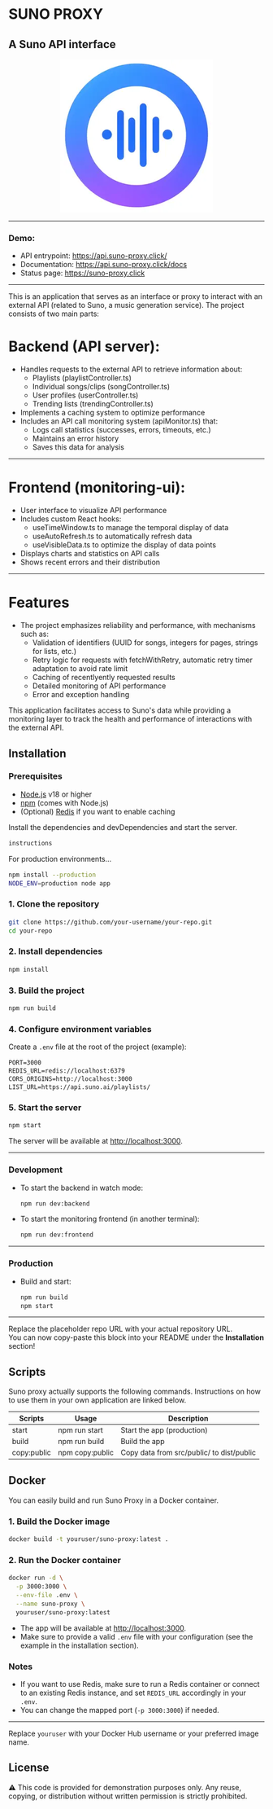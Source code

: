 # SUNO PROXY
## A Suno API interface
<p align="center">
  <img src="./public/suno_proxy.webp" alt="Suno proxy" />
</p>

---
### Demo:
- API entrypoint: https://api.suno-proxy.click/
- Documentation: https://api.suno-proxy.click/docs
- Status page: https://suno-proxy.click
---
This is an application that serves as an interface or proxy to interact with an external API (related to Suno, a music generation service). The project consists of two main parts:
# Backend (API server):
* Handles requests to the external API to retrieve information about:
    - Playlists (playlistController.ts)
    - Individual songs/clips (songController.ts)
    - User profiles (userController.ts)
    - Trending lists (trendingController.ts)
* Implements a caching system to optimize performance
* Includes an API call monitoring system (apiMonitor.ts) that:
    - Logs call statistics (successes, errors, timeouts, etc.)
    - Maintains an error history
    - Saves this data for analysis
---
# Frontend (monitoring-ui):
* User interface to visualize API performance
* Includes custom React hooks:
    - useTimeWindow.ts to manage the temporal display of data
    - useAutoRefresh.ts to automatically refresh data
    - useVisibleData.ts to optimize the display of data points
* Displays charts and statistics on API calls
* Shows recent errors and their distribution
---
# Features
* The project emphasizes reliability and performance, with mechanisms such as:
    - Validation of identifiers (UUID for songs, integers for pages, strings for lists, etc.)
    - Retry logic for requests with fetchWithRetry, automatic retry timer adaptation to avoid rate limit
    - Caching of recentlyently requested results
    - Detailed monitoring of API performance
    - Error and exception handling

This application facilitates access to Suno's data while providing a monitoring layer to track the health and performance of interactions with the external API.



## Installation

### Prerequisites
- [Node.js]([node.js]) v18 or higher
- [npm](https://www.npmjs.com/) (comes with Node.js)
- (Optional) [Redis](https://redis.io/) if you want to enable caching

Install the dependencies and devDependencies and start the server.

```sh
instructions
```

For production environments...

```sh
npm install --production
NODE_ENV=production node app
```

### 1. Clone the repository
```sh
git clone https://github.com/your-username/your-repo.git
cd your-repo
```

### 2. Install dependencies
```sh
npm install
```

### 3. Build the project
```sh
npm run build
```

### 4. Configure environment variables
Create a `.env` file at the root of the project (example):
```
PORT=3000
REDIS_URL=redis://localhost:6379
CORS_ORIGINS=http://localhost:3000
LIST_URL=https://api.suno.ai/playlists/
```

### 5. Start the server
```sh
npm start
```

The server will be available at [http://localhost:3000](http://localhost:3000).

---

### Development

- To start the backend in watch mode:
  ```sh
  npm run dev:backend
  ```
- To start the monitoring frontend (in another terminal):
  ```sh
  npm run dev:frontend
  ```

---

### Production

- Build and start:
  ```sh
  npm run build
  npm start
  ```

---

Replace the placeholder repo URL with your actual repository URL.  
You can now copy-paste this block into your README under the **Installation** section!


## Scripts

Suno proxy actually supports the following commands.
Instructions on how to use them in your own application are linked below.

| Scripts | Usage | Description
| ------ | ------ | ------ |
| start | npm run start | Start the app (production) |
| build | npm run build | Build the app |
| copy:public | npm copy:public | Copy data from src/public/ to dist/public |



## Docker

You can easily build and run Suno Proxy in a Docker container.

### 1. Build the Docker image

```sh
docker build -t youruser/suno-proxy:latest .
```

### 2. Run the Docker container

```sh
docker run -d \
  -p 3000:3000 \
  --env-file .env \
  --name suno-proxy \
  youruser/suno-proxy:latest
```

- The app will be available at [http://localhost:3000](http://localhost:3000).
- Make sure to provide a valid `.env` file with your configuration (see the example in the installation section).

### Notes

- If you want to use Redis, make sure to run a Redis container or connect to an existing Redis instance, and set `REDIS_URL` accordingly in your `.env`.
- You can change the mapped port (`-p 3000:3000`) if needed.

---

Replace `youruser` with your Docker Hub username or your preferred image name.

## License
⚠️ This code is provided for demonstration purposes only. Any reuse, copying, or distribution without written permission is strictly prohibited.

[//]: # (These are reference links used in the body of this note and get stripped out when the markdown processor does its job. There is no need to format nicely because it shouldn't be seen.)

   [markdown-it]: <https://github.com/markdown-it/markdown-it>
   [node.js]: <http://nodejs.org>
   [express]: <http://expressjs.com>
